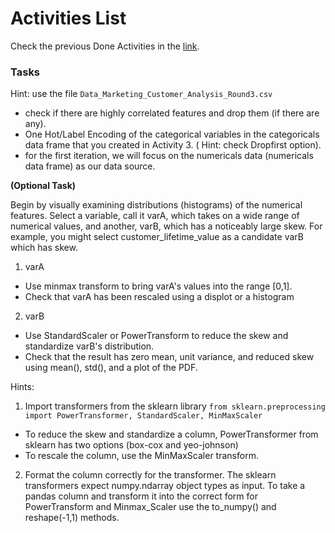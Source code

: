 # Activities List
Check the previous Done Activities in the [link](./Activities.md).

### Tasks 
Hint: use the file  ```Data_Marketing_Customer_Analysis_Round3.csv```
- check if there are highly correlated features and drop them (if there are any).
- One Hot/Label Encoding of the categorical variables in the categoricals data frame that you created in Activity 3. ( Hint:  check Dropfirst option).
- for the first iteration, we will focus on the  numericals data (numericals data frame) as our data source.

**(Optional Task)**

Begin by visually examining distributions (histograms) of the numerical features. Select a variable, call it varA, which takes on a wide range of numerical values, and another, varB, which has a noticeably large skew. For example, you might select customer_lifetime_value as a candidate varB which has skew.

1. varA
- Use minmax transform to bring varA's values into the range [0,1].
- Check that varA has been rescaled using a displot or a histogram
2. varB
- Use StandardScaler or PowerTransform to reduce the skew and standardize varB's distribution.
- Check that the result has zero mean, unit variance, and reduced skew using mean(), std(), and a plot of the PDF.

Hints:

1. Import transformers from the sklearn library
```from sklearn.preprocessing import PowerTransformer, StandardScaler, MinMaxScaler```
- To reduce the skew and standardize a column, PowerTransformer from sklearn has two options (box-cox and yeo-johnson)
- To rescale the column, use the MinMaxScaler transform.
2. Format the column correctly for the transformer.
The sklearn transformers expect numpy.ndarray object types as input. To take a pandas column and transform it into the correct form for PowerTransform and Minmax_Scaler use the to_numpy() and reshape(-1,1) methods.
